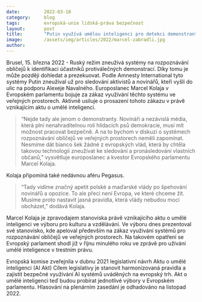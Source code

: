 ```yaml
---
date:         2022-03-10
category:     blog
tags:         evropská-unie lidská-práva bezpečnost
layout:       post
title:        "Putin využívá umělou inteligenci pro detekci demonstrantů. Systémy rozpoznávání obličejů by měly být na veřejných místech zakázány, říká Kolaja"
image:        /assets/img/articles/2022/marcel-zabradli.jpg
author:       
---
```


Brusel, 15. března 2022 - Ruský režim zneužívá systémy na rozpoznávání obličejů k identifikaci účastníků protiválečných demonstrací. Díky tomu je může později dohledat a prezekuovat. Podle Amnesty International tyto systémy Putin zneužíval už pro sledování aktivistů a novinářů, kteří vyšli do ulic na podporu Alexeje Navalného. Europoslanec Marcel Kolaja v Evropském parlamentu bojuje za zákaz využívání těchto systému ve veřejných prostorech. Aktivně usiluje o prosazení tohoto zákazu v právě vznikajícím aktu o umělé inteligenci.

> “Nejde tady ale jenom o demonstranty. Novináři a nezávislá média, která plní nenahraditelnou roli hlídacích psů demokracie, musí mít možnost pracovat bezpečně. A na to bychom v diskuzi o systémech rozpoznávání obličejů ve veřejných prostorech neměli zapomínat. Nesmíme dát bianco šek žádné z evropských vlád, která by chtěla takovou technologii zneužívat ke sledování a pronásledování vlastních občanů,” vysvětluje europoslanec a kvestor Evropského parlamentu Marcel Kolaja.

Kolaja připomíná také nedávnou aféru Pegasus. 

> “Tady vidíme značný apetit polské a maďarské vlády po špehování novinářů a opozice. To ale přeci není Evropa, ve které chceme žít. Musíme proto nastavit jasná pravidla, která vlády nebudou moci obcházet,” dodává Kolaja.

Marcel Kolaja je zpravodajem stanoviska právě vznikajícího aktu o umělé inteligenci ve výboru pro kulturu a vzdělávání. Ve výboru dnes prezentoval své stanovisko, kde apeloval především na zákaz využívání systémů pro rozpoznávání obličejů ve veřejných prostorech. Na takovém opatření se Evropský parlament shodl již v říjnu minulého roku ve zprávě pro užívání umělé inteligence v trestním právu.

Evropská komise zveřejnila v dubnu 2021 legislativní návrh Aktu o umělé inteligenci (AI Akt) Cílem legislativy je stanovit harmonizovaná pravidla a zajistit bezpečné využívání AI systémů uváděných na evropský trh. Akt o umělé inteligenci teď budou probírat jednotlivé výbory v Evropském parlamentu. Hlasování na plenárním zasedání je odhadováno na listopad 2022.
